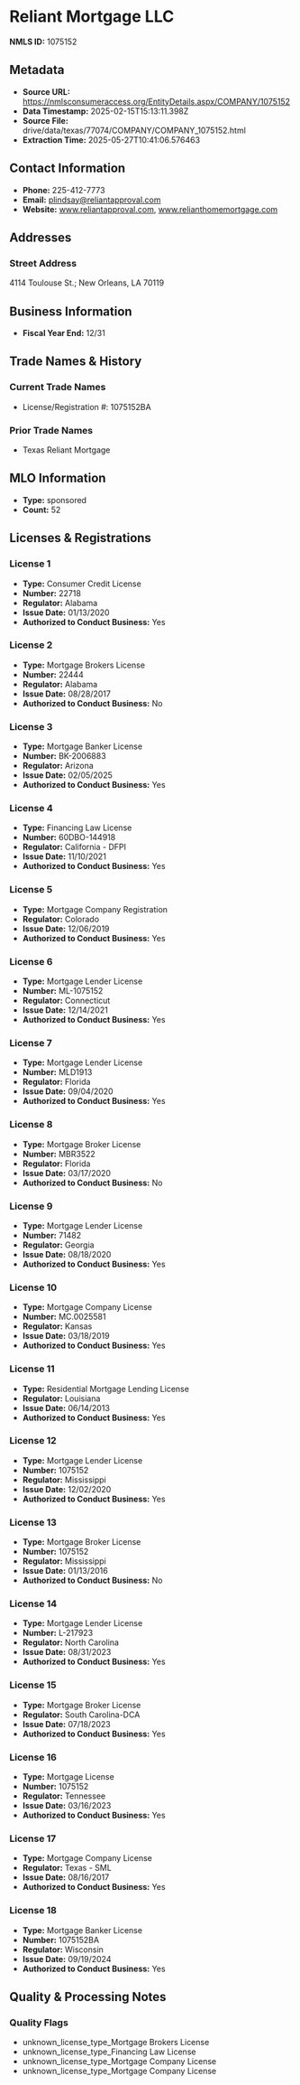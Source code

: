 # Reliant Mortgage LLC

**NMLS ID:** 1075152

## Metadata
- **Source URL:** https://nmlsconsumeraccess.org/EntityDetails.aspx/COMPANY/1075152
- **Data Timestamp:** 2025-02-15T15:13:11.398Z
- **Source File:** drive/data/texas/77074/COMPANY/COMPANY_1075152.html
- **Extraction Time:** 2025-05-27T10:41:06.576463

## Contact Information
- **Phone:** 225-412-7773
- **Email:** plindsay@reliantapproval.com
- **Website:** www.reliantapproval.com, www.relianthomemortgage.com

## Addresses
### Street Address
4114 Toulouse St.; New Orleans, LA 70119

## Business Information
- **Fiscal Year End:** 12/31

## Trade Names & History
### Current Trade Names
- License/Registration #: 1075152BA

### Prior Trade Names
- Texas Reliant Mortgage

## MLO Information
- **Type:** sponsored
- **Count:** 52

## Licenses & Registrations

### License 1
- **Type:** Consumer Credit License
- **Number:** 22718
- **Regulator:** Alabama
- **Issue Date:** 01/13/2020
- **Authorized to Conduct Business:** Yes

### License 2
- **Type:** Mortgage Brokers License
- **Number:** 22444
- **Regulator:** Alabama
- **Issue Date:** 08/28/2017
- **Authorized to Conduct Business:** No

### License 3
- **Type:** Mortgage Banker License
- **Number:** BK-2006883
- **Regulator:** Arizona
- **Issue Date:** 02/05/2025
- **Authorized to Conduct Business:** Yes

### License 4
- **Type:** Financing Law License
- **Number:** 60DBO-144918
- **Regulator:** California - DFPI
- **Issue Date:** 11/10/2021
- **Authorized to Conduct Business:** Yes

### License 5
- **Type:** Mortgage Company Registration
- **Regulator:** Colorado
- **Issue Date:** 12/06/2019
- **Authorized to Conduct Business:** Yes

### License 6
- **Type:** Mortgage Lender License
- **Number:** ML-1075152
- **Regulator:** Connecticut
- **Issue Date:** 12/14/2021
- **Authorized to Conduct Business:** Yes

### License 7
- **Type:** Mortgage Lender License
- **Number:** MLD1913
- **Regulator:** Florida
- **Issue Date:** 09/04/2020
- **Authorized to Conduct Business:** Yes

### License 8
- **Type:** Mortgage Broker License
- **Number:** MBR3522
- **Regulator:** Florida
- **Issue Date:** 03/17/2020
- **Authorized to Conduct Business:** No

### License 9
- **Type:** Mortgage Lender License
- **Number:** 71482
- **Regulator:** Georgia
- **Issue Date:** 08/18/2020
- **Authorized to Conduct Business:** Yes

### License 10
- **Type:** Mortgage Company License
- **Number:** MC.0025581
- **Regulator:** Kansas
- **Issue Date:** 03/18/2019
- **Authorized to Conduct Business:** Yes

### License 11
- **Type:** Residential Mortgage Lending License
- **Regulator:** Louisiana
- **Issue Date:** 06/14/2013
- **Authorized to Conduct Business:** Yes

### License 12
- **Type:** Mortgage Lender License
- **Number:** 1075152
- **Regulator:** Mississippi
- **Issue Date:** 12/02/2020
- **Authorized to Conduct Business:** Yes

### License 13
- **Type:** Mortgage Broker License
- **Number:** 1075152
- **Regulator:** Mississippi
- **Issue Date:** 01/13/2016
- **Authorized to Conduct Business:** No

### License 14
- **Type:** Mortgage Lender License
- **Number:** L-217923
- **Regulator:** North Carolina
- **Issue Date:** 08/31/2023
- **Authorized to Conduct Business:** Yes

### License 15
- **Type:** Mortgage Broker License
- **Regulator:** South Carolina-DCA
- **Issue Date:** 07/18/2023
- **Authorized to Conduct Business:** Yes

### License 16
- **Type:** Mortgage License
- **Number:** 1075152
- **Regulator:** Tennessee
- **Issue Date:** 03/16/2023
- **Authorized to Conduct Business:** Yes

### License 17
- **Type:** Mortgage Company License
- **Regulator:** Texas - SML
- **Issue Date:** 08/16/2017
- **Authorized to Conduct Business:** Yes

### License 18
- **Type:** Mortgage Banker License
- **Number:** 1075152BA
- **Regulator:** Wisconsin
- **Issue Date:** 09/19/2024
- **Authorized to Conduct Business:** Yes

## Quality & Processing Notes
### Quality Flags
- unknown_license_type_Mortgage Brokers License
- unknown_license_type_Financing Law License
- unknown_license_type_Mortgage Company License
- unknown_license_type_Mortgage Company License
